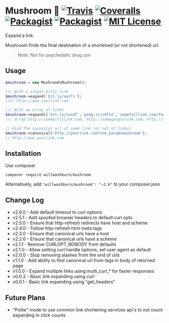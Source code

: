 # Mushroom :mushroom: [![Travis](https://img.shields.io/travis/willwashburn/mushroom.svg?style=flat-square)](https://travis-ci.org/willwashburn/mushroom) [![Coveralls](https://img.shields.io/coveralls/willwashburn/mushroom.svg?maxAge=2592000&style=flat-square)](https://coveralls.io/github/willwashburn/mushroom) [![Packagist](https://img.shields.io/packagist/dt/willwashburn/mushroom.svg?style=flat-square)](https://packagist.org/packages/willwashburn/mushroom) [![Packagist](https://img.shields.io/packagist/v/willwashburn/mushroom.svg?style=flat-square)](https://packagist.org/packages/willwashburn/mushroom) [![MIT License](https://img.shields.io/packagist/l/willwashburn/mushroom.svg?style=flat-square)](https://github.com/willwashburn/mushroom/blob/master/LICENSE) 
Expand a link.

Mushroom finds the final destination of a shortened (or not shortened) url.

> Note: Not for psychedelic drug use

## Usage
 ```PHP
 $mushroom = new Mushroom\Mushroom();

 /// With a single bitly link
 $mushroom->expand('bit.ly/xwzfs');
 //// http://www.yourlink.com

 /// With an array of links
 $mushroom->expand(['bit.ly/1asdf','goog.it/sdfsd','somefulllink.com/foo']);
 /// array http://somebitlylink.com, http://somegooglelink.com, http://somefulllink.com/foo
 
 // Find the canonical url of some link (or set of links)
 $mushroom->canonical('http://yourlink.com?utm_param=mushroom');
 // http://www.yourlink.com

```

## Installation
Use composer

```composer require willwashburn/mushroom```

Alternatively, add ```"willwashburn/mushroom": "~2.6"``` to your composer.json

## Change Log
- v2.6.0 - Add default timeout to curl options
- v2.5.1 - Add spoofed browser headers to default curl opts
- v2.5.0 - Ensure that http-refresh redirects have host and scheme
- v2.4.0 - Follow http-refresh html meta tags
- v2.3.0 - Ensure that canonical urls have a host
- v2.2.0 - Ensure that canonical urls have a scheme
- v2.1.1 - Remove CURLOPT_NOBODY from defaults
- v2.1.0 - Allow setting curl handle options; set user agent as default 
- v2.0.0 - Stop removing slashes from the end of urls
- v1.1.0 - Add ability to find canonical url from tags in body of returned page
- v1.0.0 - Expand multiple links using multi_curl_* for faster responses
- v0.0.2 - Basic link expanding using curl
- v0.0.1 - Basic link expanding using "get_headers"

## Future Plans
- "Polite" mode to use common link shortening services api's to not count expanding in click counts
